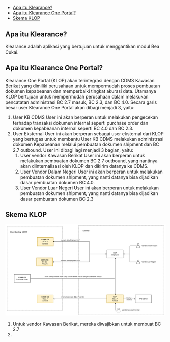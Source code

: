 
- [Apa itu Klearance?](#apa-itu-klearance)
- [Apa itu Klearance One Portal?](#apa-itu-klearance-one-portal)
- [Skema KLOP](#skema-klop)

## Apa itu Klearance?
Klearance adalah aplikasi yang bertujuan untuk menggantikan modul Bea Cukai. 

## Apa itu Klearance One Portal?
Klearance One Portal (KLOP) akan terintegrasi dengan CDMS Kawasan Berikat yang dimiliki perusahaan untuk mempermudah proses pembuatan dokumen kepabeanan dan memperbaiki tingkat akurasi data.
Utamanya KLOP bertujuan untuk mempermudah perusahaan dalam melakukan pencatatan administrasi BC 2.7 masuk, BC 2.3, dan BC 4.0. Secara garis besar user Klearance One Portal akan dibagi menjadi 3, yaitu:
1. User KB CDMS
User ini akan berperan untuk melakukan pengecekan terhadap transaksi dokumen internal seperti purchase order dan dokumen kepabeanan internal seperti BC 4.0 dan BC 2.3.
2. User Eksternal 
User ini akan berperan sebagai user eksternal dari KLOP yang bertugas untuk membantu User KB CDMS melakukan administrasi dokumen Kepabeanan melalui pembuatan dokumen shipment dan BC 2.7 outbound. User ini dibagi lagi menjadi 3 bagian, yaitu:
    1. User vendor Kawasan Berikat
    User ini akan berperan untuk melakukan pembuatan dokumen BC 2.7 outbound, yang nantinya akan diinternalisasi oleh KLOP dan dikirim datanya ke CDMS.
    2. User Vendor Dalam Negeri
    User ini akan berperan untuk melakukan pembuatan dokumen shipment, yang nanti datanya bisa dijadikan dasar pembuatan dokumen BC 4.0.
    3. User Vendor Luar Negeri
    User ini akan berperan untuk melakukan pembuatan dokumen shipment, yang nanti datanya bisa dijadikan dasar pembuatan dokumen BC 2.3


## Skema KLOP
![](2022-07-22-14-05-16.png)

1. Untuk vendor Kawasan Berikat, mereka diwajibkan untuk membuat BC 2.7
2. 